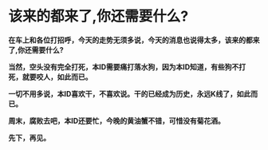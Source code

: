 该来的都来了,你还需要什么?
====

			

**在车上和各位打招呼，今天的走势无须多说，今天的消息也说得太多，该来的都来了,你还需要什么?**

**当然，空头没有完全打死，本ID需要痛打落水狗，因为本ID知道，有些狗不打死，就要咬人，如此而已。**

**一切不用多说，本ID喜欢干，不喜欢说。干的已经成为历史，永远K线了，如此而已。**

**周末，腐败去吧，本ID还要忙，今晚的黄油蟹不错，可惜没有菊花酒。**

**先下，再见。**

